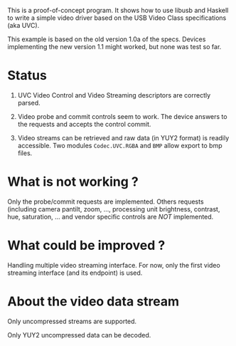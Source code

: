 This is a proof-of-concept program. It shows how to use libusb and
Haskell to write a simple video driver based on the USB Video Class
specifications (aka UVC).

This example is based on the old version 1.0a of the specs. Devices
implementing the new version 1.1 might worked, but none was test so far.

Status
======

1. UVC Video Control and Video Streaming descriptors are correctly parsed.

2. Video probe and commit controls seem to work. The device answers to
   the requests and accepts the control commit.

3. Video streams can be retrieved and raw data (in YUY2 format) is
   readily accessible. Two modules `Codec.UVC.RGBA` and `BMP` allow
   export to bmp files.

What is not working ?
=====================

Only the probe/commit requests are implemented. Others requests
(including camera pantilt, zoom, …, processing unit brightness,
contrast, hue, saturation, … and vendor specific controls are *NOT*
implemented.

What could be improved ?
========================

Handling multiple video streaming interface. For now, only the first
video streaming interface (and its endpoint) is used.

About the video data stream
===========================

Only uncompressed streams are supported.

Only YUY2 uncompressed data can be decoded.
